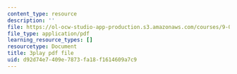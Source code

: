 ```yaml
---
content_type: resource
description: ''
file: https://ol-ocw-studio-app-production.s3.amazonaws.com/courses/9-00sc-introduction-to-psychology-fall-2011/d92d74e7409e7873fa18f1614609a7c9_zPPsdsAQBx4.pdf
file_type: application/pdf
learning_resource_types: []
resourcetype: Document
title: 3play pdf file
uid: d92d74e7-409e-7873-fa18-f1614609a7c9
---
```

